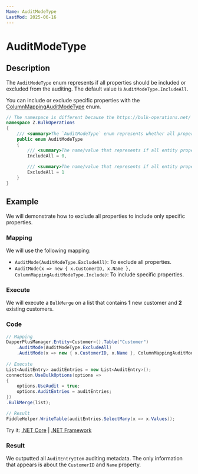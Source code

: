 ```yaml
---
Name: AuditModeType
LastMod: 2025-06-16
---
```


# AuditModeType

## Description

The `AuditModeType` enum represents if all properties should be included or excluded from the auditing. The default value is `AuditModeType.IncludeAll`.

You can include or exclude specific properties with the [ColumnMappingAuditModeType](column-mapping-audit-mode-type.md) enum.

```csharp
// The namespace is different because the https://bulk-operations.net/ library is used under the hood..
namespace Z.BulkOperations
{
    /// <summary>The `AuditModeType` enum represents whether all properties should be included or excluded from the auditing. The default value is `AuditModeType.IncludeAll`.</summary>
    public enum AuditModeType
    {
        /// <summary>The name/value that represents if all entity properties are included (Default Value).</summary>
        IncludeAll = 0,
		
        /// <summary>The name/value that represents if all entity properties are excluded.</summary>
        ExcludeAll = 1
    }
}
```

## Example

We will demonstrate how to exclude all properties to include only specific properties.

### Mapping

We will use the following mapping:

- `AuditMode(AuditModeType.ExcludeAll)`: To exclude all properties.
- `AuditMode(x => new { x.CustomerID, x.Name }, ColumnMappingAuditModeType.Include)`: To include specific properties.

### Execute

We will execute a `BulkMerge` on a list that contains **1** new customer and **2** existing customers.

### Code

```csharp
// Mapping
DapperPlusManager.Entity<Customer>().Table("Customer")
	.AuditMode(AuditModeType.ExcludeAll)
	.AuditMode(x => new { x.CustomerID, x.Name }, ColumnMappingAuditModeType.Include);
	
// Execute
List<AuditEntry> auditEntries = new List<AuditEntry>(); 
connection.UseBulkOptions(options => 
{ 
    options.UseAudit = true;
    options.AuditEntries = auditEntries; 
})
.BulkMerge(list); 

// Result
FiddleHelper.WriteTable(auditEntries.SelectMany(x => x.Values));
```

Try it: [.NET Core](https://dotnetfiddle.net/1tKhnW) | [.NET Framework](https://dotnetfiddle.net/CDA98j)

### Result

We outputted all `AuditEntryItem` auditing metadata. The only information that appears is about the `CustomerID` and `Name` property.
